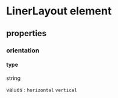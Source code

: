 # LinerLayout element

## properties

### orientation

#### type
 
string

values : `horizontal` `vertical`